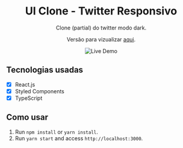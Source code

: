 <h1 align="center">
UI Clone - Twitter Responsivo
</h1>

<p align="center">Clone (partial) do twitter modo dark.</p>
<p align="center">Versão para vizualizar <a href="https://romantic-colden-ec0e9d.netlify.app/">aqui</a>.</p>

<p align="center">
    <img src="https://media.giphy.com/media/W5O1zX15M4Ay5gOKOI/giphy.gif" alt="Live Demo">
  </a>
</P>

## Tecnologias usadas

- [x] React.js
- [x] Styled Components
- [x] TypeScript

## Como usar

1. Run `npm install` or `yarn install`.<br />
2. Run `yarn start` and access `http://localhost:3000`.<br />


